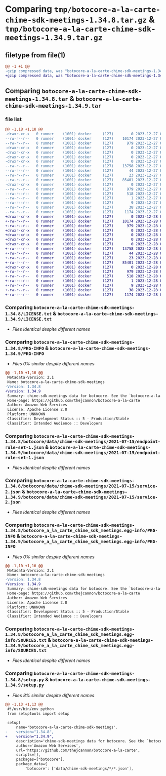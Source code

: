# Comparing `tmp/botocore-a-la-carte-chime-sdk-meetings-1.34.8.tar.gz` & `tmp/botocore-a-la-carte-chime-sdk-meetings-1.34.9.tar.gz`

## filetype from file(1)

```diff
@@ -1 +1 @@
-gzip compressed data, was "botocore-a-la-carte-chime-sdk-meetings-1.34.8.tar", last modified: Wed Dec 27 01:06:39 2023, max compression
+gzip compressed data, was "botocore-a-la-carte-chime-sdk-meetings-1.34.9.tar", last modified: Thu Dec 28 01:06:41 2023, max compression
```

## Comparing `botocore-a-la-carte-chime-sdk-meetings-1.34.8.tar` & `botocore-a-la-carte-chime-sdk-meetings-1.34.9.tar`

### file list

```diff
@@ -1,18 +1,18 @@
-drwxr-xr-x   0 runner    (1001) docker     (127)        0 2023-12-27 01:06:39.659307 botocore-a-la-carte-chime-sdk-meetings-1.34.8/
--rw-r--r--   0 runner    (1001) docker     (127)    10174 2023-12-27 01:06:39.000000 botocore-a-la-carte-chime-sdk-meetings-1.34.8/LICENSE.txt
--rw-r--r--   0 runner    (1001) docker     (127)      979 2023-12-27 01:06:39.659307 botocore-a-la-carte-chime-sdk-meetings-1.34.8/PKG-INFO
-drwxr-xr-x   0 runner    (1001) docker     (127)        0 2023-12-27 01:06:39.655307 botocore-a-la-carte-chime-sdk-meetings-1.34.8/botocore/
-drwxr-xr-x   0 runner    (1001) docker     (127)        0 2023-12-27 01:06:39.655307 botocore-a-la-carte-chime-sdk-meetings-1.34.8/botocore/data/
-drwxr-xr-x   0 runner    (1001) docker     (127)        0 2023-12-27 01:06:39.659307 botocore-a-la-carte-chime-sdk-meetings-1.34.8/botocore/data/chime-sdk-meetings/
-drwxr-xr-x   0 runner    (1001) docker     (127)        0 2023-12-27 01:06:39.659307 botocore-a-la-carte-chime-sdk-meetings-1.34.8/botocore/data/chime-sdk-meetings/2021-07-15/
--rw-r--r--   0 runner    (1001) docker     (127)    13758 2023-12-27 01:06:28.000000 botocore-a-la-carte-chime-sdk-meetings-1.34.8/botocore/data/chime-sdk-meetings/2021-07-15/endpoint-rule-set-1.json
--rw-r--r--   0 runner    (1001) docker     (127)       44 2023-12-27 01:06:28.000000 botocore-a-la-carte-chime-sdk-meetings-1.34.8/botocore/data/chime-sdk-meetings/2021-07-15/examples-1.json
--rw-r--r--   0 runner    (1001) docker     (127)       23 2023-12-27 01:06:28.000000 botocore-a-la-carte-chime-sdk-meetings-1.34.8/botocore/data/chime-sdk-meetings/2021-07-15/paginators-1.json
--rw-r--r--   0 runner    (1001) docker     (127)    85401 2023-12-27 01:06:28.000000 botocore-a-la-carte-chime-sdk-meetings-1.34.8/botocore/data/chime-sdk-meetings/2021-07-15/service-2.json
-drwxr-xr-x   0 runner    (1001) docker     (127)        0 2023-12-27 01:06:39.659307 botocore-a-la-carte-chime-sdk-meetings-1.34.8/botocore_a_la_carte_chime_sdk_meetings.egg-info/
--rw-r--r--   0 runner    (1001) docker     (127)      979 2023-12-27 01:06:39.000000 botocore-a-la-carte-chime-sdk-meetings-1.34.8/botocore_a_la_carte_chime_sdk_meetings.egg-info/PKG-INFO
--rw-r--r--   0 runner    (1001) docker     (127)      518 2023-12-27 01:06:39.000000 botocore-a-la-carte-chime-sdk-meetings-1.34.8/botocore_a_la_carte_chime_sdk_meetings.egg-info/SOURCES.txt
--rw-r--r--   0 runner    (1001) docker     (127)        1 2023-12-27 01:06:39.000000 botocore-a-la-carte-chime-sdk-meetings-1.34.8/botocore_a_la_carte_chime_sdk_meetings.egg-info/dependency_links.txt
--rw-r--r--   0 runner    (1001) docker     (127)        9 2023-12-27 01:06:39.000000 botocore-a-la-carte-chime-sdk-meetings-1.34.8/botocore_a_la_carte_chime_sdk_meetings.egg-info/top_level.txt
--rw-r--r--   0 runner    (1001) docker     (127)       38 2023-12-27 01:06:39.659307 botocore-a-la-carte-chime-sdk-meetings-1.34.8/setup.cfg
--rw-r--r--   0 runner    (1001) docker     (127)     1174 2023-12-27 01:06:39.000000 botocore-a-la-carte-chime-sdk-meetings-1.34.8/setup.py
+drwxr-xr-x   0 runner    (1001) docker     (127)        0 2023-12-28 01:06:41.146274 botocore-a-la-carte-chime-sdk-meetings-1.34.9/
+-rw-r--r--   0 runner    (1001) docker     (127)    10174 2023-12-28 01:06:40.000000 botocore-a-la-carte-chime-sdk-meetings-1.34.9/LICENSE.txt
+-rw-r--r--   0 runner    (1001) docker     (127)      979 2023-12-28 01:06:41.146274 botocore-a-la-carte-chime-sdk-meetings-1.34.9/PKG-INFO
+drwxr-xr-x   0 runner    (1001) docker     (127)        0 2023-12-28 01:06:41.146274 botocore-a-la-carte-chime-sdk-meetings-1.34.9/botocore/
+drwxr-xr-x   0 runner    (1001) docker     (127)        0 2023-12-28 01:06:41.146274 botocore-a-la-carte-chime-sdk-meetings-1.34.9/botocore/data/
+drwxr-xr-x   0 runner    (1001) docker     (127)        0 2023-12-28 01:06:41.146274 botocore-a-la-carte-chime-sdk-meetings-1.34.9/botocore/data/chime-sdk-meetings/
+drwxr-xr-x   0 runner    (1001) docker     (127)        0 2023-12-28 01:06:41.146274 botocore-a-la-carte-chime-sdk-meetings-1.34.9/botocore/data/chime-sdk-meetings/2021-07-15/
+-rw-r--r--   0 runner    (1001) docker     (127)    13758 2023-12-28 01:06:26.000000 botocore-a-la-carte-chime-sdk-meetings-1.34.9/botocore/data/chime-sdk-meetings/2021-07-15/endpoint-rule-set-1.json
+-rw-r--r--   0 runner    (1001) docker     (127)       44 2023-12-28 01:06:26.000000 botocore-a-la-carte-chime-sdk-meetings-1.34.9/botocore/data/chime-sdk-meetings/2021-07-15/examples-1.json
+-rw-r--r--   0 runner    (1001) docker     (127)       23 2023-12-28 01:06:26.000000 botocore-a-la-carte-chime-sdk-meetings-1.34.9/botocore/data/chime-sdk-meetings/2021-07-15/paginators-1.json
+-rw-r--r--   0 runner    (1001) docker     (127)    85401 2023-12-28 01:06:26.000000 botocore-a-la-carte-chime-sdk-meetings-1.34.9/botocore/data/chime-sdk-meetings/2021-07-15/service-2.json
+drwxr-xr-x   0 runner    (1001) docker     (127)        0 2023-12-28 01:06:41.146274 botocore-a-la-carte-chime-sdk-meetings-1.34.9/botocore_a_la_carte_chime_sdk_meetings.egg-info/
+-rw-r--r--   0 runner    (1001) docker     (127)      979 2023-12-28 01:06:41.000000 botocore-a-la-carte-chime-sdk-meetings-1.34.9/botocore_a_la_carte_chime_sdk_meetings.egg-info/PKG-INFO
+-rw-r--r--   0 runner    (1001) docker     (127)      518 2023-12-28 01:06:41.000000 botocore-a-la-carte-chime-sdk-meetings-1.34.9/botocore_a_la_carte_chime_sdk_meetings.egg-info/SOURCES.txt
+-rw-r--r--   0 runner    (1001) docker     (127)        1 2023-12-28 01:06:41.000000 botocore-a-la-carte-chime-sdk-meetings-1.34.9/botocore_a_la_carte_chime_sdk_meetings.egg-info/dependency_links.txt
+-rw-r--r--   0 runner    (1001) docker     (127)        9 2023-12-28 01:06:41.000000 botocore-a-la-carte-chime-sdk-meetings-1.34.9/botocore_a_la_carte_chime_sdk_meetings.egg-info/top_level.txt
+-rw-r--r--   0 runner    (1001) docker     (127)       38 2023-12-28 01:06:41.146274 botocore-a-la-carte-chime-sdk-meetings-1.34.9/setup.cfg
+-rw-r--r--   0 runner    (1001) docker     (127)     1174 2023-12-28 01:06:40.000000 botocore-a-la-carte-chime-sdk-meetings-1.34.9/setup.py
```

### Comparing `botocore-a-la-carte-chime-sdk-meetings-1.34.8/LICENSE.txt` & `botocore-a-la-carte-chime-sdk-meetings-1.34.9/LICENSE.txt`

 * *Files identical despite different names*

### Comparing `botocore-a-la-carte-chime-sdk-meetings-1.34.8/PKG-INFO` & `botocore-a-la-carte-chime-sdk-meetings-1.34.9/PKG-INFO`

 * *Files 0% similar despite different names*

```diff
@@ -1,10 +1,10 @@
 Metadata-Version: 2.1
 Name: botocore-a-la-carte-chime-sdk-meetings
-Version: 1.34.8
+Version: 1.34.9
 Summary: chime-sdk-meetings data for botocore. See the `botocore-a-la-carte` package for more info.
 Home-page: https://github.com/thejcannon/botocore-a-la-carte
 Author: Amazon Web Services
 License: Apache License 2.0
 Platform: UNKNOWN
 Classifier: Development Status :: 5 - Production/Stable
 Classifier: Intended Audience :: Developers
```

### Comparing `botocore-a-la-carte-chime-sdk-meetings-1.34.8/botocore/data/chime-sdk-meetings/2021-07-15/endpoint-rule-set-1.json` & `botocore-a-la-carte-chime-sdk-meetings-1.34.9/botocore/data/chime-sdk-meetings/2021-07-15/endpoint-rule-set-1.json`

 * *Files identical despite different names*

### Comparing `botocore-a-la-carte-chime-sdk-meetings-1.34.8/botocore/data/chime-sdk-meetings/2021-07-15/service-2.json` & `botocore-a-la-carte-chime-sdk-meetings-1.34.9/botocore/data/chime-sdk-meetings/2021-07-15/service-2.json`

 * *Files identical despite different names*

### Comparing `botocore-a-la-carte-chime-sdk-meetings-1.34.8/botocore_a_la_carte_chime_sdk_meetings.egg-info/PKG-INFO` & `botocore-a-la-carte-chime-sdk-meetings-1.34.9/botocore_a_la_carte_chime_sdk_meetings.egg-info/PKG-INFO`

 * *Files 0% similar despite different names*

```diff
@@ -1,10 +1,10 @@
 Metadata-Version: 2.1
 Name: botocore-a-la-carte-chime-sdk-meetings
-Version: 1.34.8
+Version: 1.34.9
 Summary: chime-sdk-meetings data for botocore. See the `botocore-a-la-carte` package for more info.
 Home-page: https://github.com/thejcannon/botocore-a-la-carte
 Author: Amazon Web Services
 License: Apache License 2.0
 Platform: UNKNOWN
 Classifier: Development Status :: 5 - Production/Stable
 Classifier: Intended Audience :: Developers
```

### Comparing `botocore-a-la-carte-chime-sdk-meetings-1.34.8/botocore_a_la_carte_chime_sdk_meetings.egg-info/SOURCES.txt` & `botocore-a-la-carte-chime-sdk-meetings-1.34.9/botocore_a_la_carte_chime_sdk_meetings.egg-info/SOURCES.txt`

 * *Files identical despite different names*

### Comparing `botocore-a-la-carte-chime-sdk-meetings-1.34.8/setup.py` & `botocore-a-la-carte-chime-sdk-meetings-1.34.9/setup.py`

 * *Files 8% similar despite different names*

```diff
@@ -1,13 +1,13 @@
 #!/usr/bin/env python
 from setuptools import setup
 
 setup(
     name='botocore-a-la-carte-chime-sdk-meetings',
-    version="1.34.8",
+    version="1.34.9",
     description='chime-sdk-meetings data for botocore. See the `botocore-a-la-carte` package for more info.',
     author='Amazon Web Services',
     url='https://github.com/thejcannon/botocore-a-la-carte',
     scripts=[],
     packages=["botocore"],
     package_data={
         'botocore': ['data/chime-sdk-meetings/*/*.json'],
```

